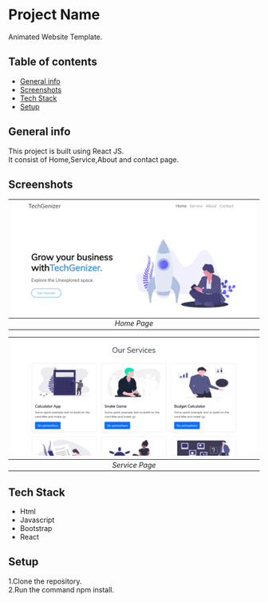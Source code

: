# Project Name
Animated Website Template.

## Table of contents
* [General info](#general-info)
* [Screenshots](#screenshots)
* [Tech Stack](#tech-stack)
* [Setup](#setup)


## General info
This project is built using React JS.  
It consist of Home,Service,About and contact page.

## Screenshots
 | ![Input Page](/output-images/home.png)|
|:--:| 
| *Home Page*|

 | ![Input Page](/output-images/service.png)|
|:--:| 
| *Service Page*|

## Tech Stack
* Html
* Javascript
* Bootstrap
* React

## Setup
1.Clone the repository.  
2.Run the command npm install.
